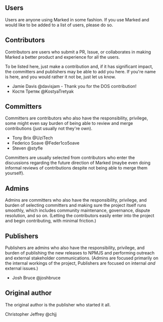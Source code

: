 ## Users

Users are anyone using Marked in some fashion. If you use Marked and would like to be added to a list of users, please do so.

## Contributors

Contributors are users who submit a PR, Issue, or collaborates in making Marked a better product and experience for all the users.

To be listed here, just make a contribution and, if it has significant impact, the committers and publishers may be able to add you here. If you're name is here, and you would rather it not be, just let us know.

- Jamie Davis @davisjam - Thank you for the DOS contribution!
- Костя Третяк @KostyaTretyak

## Committers

Committers are contributors who also have the responsibility, privilege, some might even say burden of being able to review and merge contributions (just usually not they're own).

- Tony Brix @UziTech
- Federico Soave @Feder1co5oave
- Steven @styfle

Committers are usually selected from contributors who enter the discussions regarding the future direction of Marked (maybe even doing informal reviews of contributions despite not being able to merge them yourself).

## Admins

Admins are committers who also have the responsibility, privilege, and burden of selecting committers and making sure the project itself runs smoothly, which includes community maintenance, governance, dispute resolution, and so on. (Letting the contributors easily enter into the project and begin contributing, with minimal friction.)

## Publishers

Publishers are admins who also have the responsibility, privilege, and burden of publishing the new releases to NPMJS and performing outreach and external stakeholder communications. (Admins are focused primarily on the internal workings of the project, Publishers are focused on internal *and* external issues.) 

- Josh Bruce @joshbruce

## Original author

The original author is the publisher who started it all.

Christopher Jeffrey @chjj

